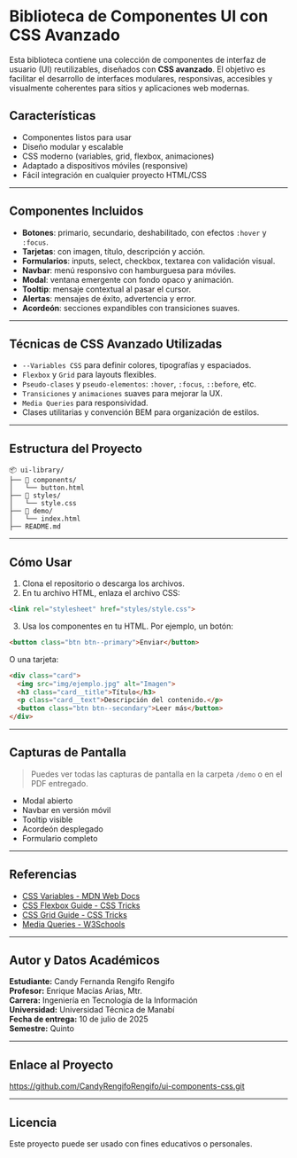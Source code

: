 # Biblioteca de Componentes UI con CSS Avanzado

Esta biblioteca contiene una colección de componentes de interfaz de usuario (UI) reutilizables, diseñados con **CSS avanzado**. El objetivo es facilitar el desarrollo de interfaces modulares, responsivas, accesibles y visualmente coherentes para sitios y aplicaciones web modernas.

## Características

- Componentes listos para usar
- Diseño modular y escalable
- CSS moderno (variables, grid, flexbox, animaciones)
- Adaptado a dispositivos móviles (responsive)
- Fácil integración en cualquier proyecto HTML/CSS

---

## Componentes Incluidos

- **Botones**: primario, secundario, deshabilitado, con efectos `:hover` y `:focus`.
- **Tarjetas**: con imagen, título, descripción y acción.
- **Formularios**: inputs, select, checkbox, textarea con validación visual.
- **Navbar**: menú responsivo con hamburguesa para móviles.
- **Modal**: ventana emergente con fondo opaco y animación.
- **Tooltip**: mensaje contextual al pasar el cursor.
- **Alertas**: mensajes de éxito, advertencia y error.
- **Acordeón**: secciones expandibles con transiciones suaves.

---

## Técnicas de CSS Avanzado Utilizadas

- `--Variables CSS` para definir colores, tipografías y espaciados.
- `Flexbox` y `Grid` para layouts flexibles.
- `Pseudo-clases` y `pseudo-elementos`: `:hover`, `:focus`, `::before`, etc.
- `Transiciones` y `animaciones` suaves para mejorar la UX.
- `Media Queries` para responsividad.
- Clases utilitarias y convención BEM para organización de estilos.

---

## Estructura del Proyecto

```
📦 ui-library/
├── 📁 components/
│   └── button.html
├── 📁 styles/
│   └── style.css
├── 📁 demo/
│   └── index.html
├── README.md
```

---

## Cómo Usar

1. Clona el repositorio o descarga los archivos.
2. En tu archivo HTML, enlaza el archivo CSS:

```html
<link rel="stylesheet" href="styles/style.css">
```

3. Usa los componentes en tu HTML. Por ejemplo, un botón:

```html
<button class="btn btn--primary">Enviar</button>
```

O una tarjeta:

```html
<div class="card">
  <img src="img/ejemplo.jpg" alt="Imagen">
  <h3 class="card__title">Título</h3>
  <p class="card__text">Descripción del contenido.</p>
  <button class="btn btn--secondary">Leer más</button>
</div>
```

---

## Capturas de Pantalla

> Puedes ver todas las capturas de pantalla en la carpeta `/demo` o en el PDF entregado.

- Modal abierto
- Navbar en versión móvil
- Tooltip visible
- Acordeón desplegado
- Formulario completo

---

## Referencias

- [CSS Variables - MDN Web Docs](https://developer.mozilla.org/en-US/docs/Web/CSS/Using_CSS_custom_properties)
- [CSS Flexbox Guide - CSS Tricks](https://css-tricks.com/snippets/css/a-guide-to-flexbox/)
- [CSS Grid Guide - CSS Tricks](https://css-tricks.com/snippets/css/complete-guide-grid/)
- [Media Queries - W3Schools](https://www.w3schools.com/css/css_rwd_mediaqueries.asp)

---

## Autor y Datos Académicos

**Estudiante:** Candy Fernanda Rengifo Rengifo  
**Profesor:** Enrique Macías Arias, Mtr.  
**Carrera:** Ingeniería en Tecnología de la Información  
**Universidad:** Universidad Técnica de Manabí  
**Fecha de entrega:** 10 de julio de 2025  
**Semestre:** Quinto

---

## Enlace al Proyecto

https://github.com/CandyRengifoRengifo/ui-components-css.git


---

## Licencia

Este proyecto puede ser usado con fines educativos o personales.  
